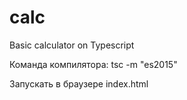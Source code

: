 # calc
Basic calculator on Typescript  

Команда компилятора:
tsc -m "es2015"

Запускать в браузере 
index.html
